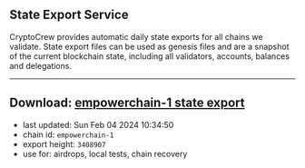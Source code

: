 ## State Export Service
CryptoCrew provides automatic daily state exports for all chains we validate. State export files can be used as genesis files and are a snapshot of the current blockchain state, including all validators, accounts, balances and delegations.

---
**Download: [empowerchain-1 state export](https://dl.ccvalidators.com/SERVICE/empowerchain/empowerchain-1_export_3408907.json)**
---

- last updated: Sun Feb 04 2024 10:34:50
- chain id: `empowerchain-1`
- export height: `3408907`
- use for: airdrops, local tests, chain recovery
